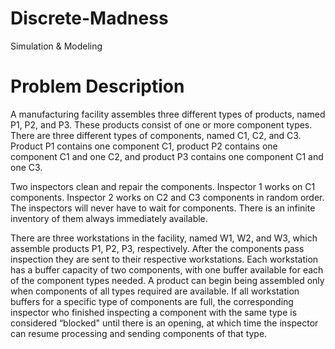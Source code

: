 # Discrete-Madness
Simulation &amp; Modeling 

# Problem Description
A manufacturing facility assembles three different types of products, named P1, P2, and P3. 
These products consist of one or more component types. 
There are three different types of components, named C1, C2, and C3. 
Product P1 contains one component C1, product P2 contains one component C1 and one C2, and product P3 contains one component C1 and one C3.

Two inspectors clean and repair the components. Inspector 1 works on C1 components. Inspector 2 works on C2 and C3 components in random order. 
The inspectors will never have to wait for components. There is an infinite inventory of them always immediately available.

There are three workstations in the facility, named W1, W2, and W3, which assemble products P1, P2, P3, respectively. 
After the components pass inspection they are sent to their respective workstations. 
Each workstation has a buffer capacity of two components, with one buffer available for each of the component types needed. 
A product can begin being assembled only when components of all types required are available. 
If all workstation buffers for a specific type of components are full, the corresponding inspector who finished inspecting a component with the same type is
considered “blocked" until there is an opening, at which time the inspector can resume processing and sending components of that type.